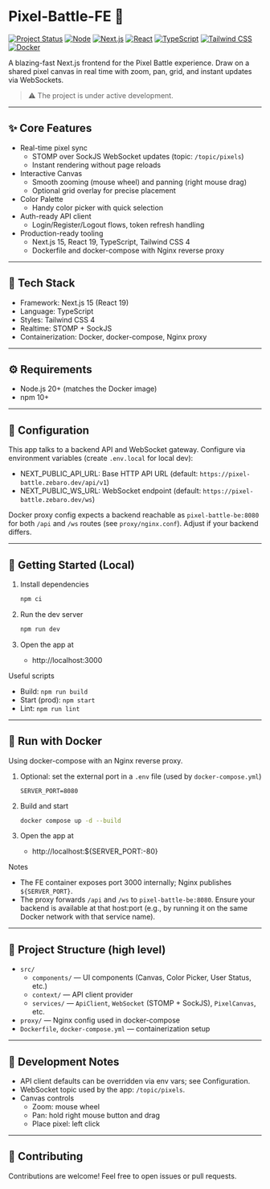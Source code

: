 # Pixel-Battle-FE 🎨

[![Project Status](https://img.shields.io/badge/Status-Development-yellow)]()
[![Node](https://img.shields.io/badge/Node.js-20%2B-339933?logo=node.js)](https://nodejs.org/)
[![Next.js](https://img.shields.io/badge/Next.js-15.5.4-000000?logo=next.js)](https://nextjs.org/)
[![React](https://img.shields.io/badge/React-19.1.0-61DAFB?logo=react&logoColor=000)](https://react.dev/)
[![TypeScript](https://img.shields.io/badge/TypeScript-5-3178C6?logo=typescript)](https://www.typescriptlang.org/)
[![Tailwind CSS](https://img.shields.io/badge/Tailwind-4-38B2AC?logo=tailwindcss)](https://tailwindcss.com/)
[![Docker](https://img.shields.io/badge/Docker-ready-2496ED?logo=docker)](https://www.docker.com/)

A blazing-fast Next.js frontend for the Pixel Battle experience. Draw on a shared pixel canvas in real time with zoom, pan, grid, and instant updates via WebSockets.

> ⚠️ The project is under active development.

---

## ✨ Core Features

- Real-time pixel sync
  - STOMP over SockJS WebSocket updates (topic: `/topic/pixels`)
  - Instant rendering without page reloads
- Interactive Canvas
  - Smooth zooming (mouse wheel) and panning (right mouse drag)
  - Optional grid overlay for precise placement
- Color Palette
  - Handy color picker with quick selection
- Auth-ready API client
  - Login/Register/Logout flows, token refresh handling
- Production-ready tooling
  - Next.js 15, React 19, TypeScript, Tailwind CSS 4
  - Dockerfile and docker-compose with Nginx reverse proxy

---

## 🧰 Tech Stack

- Framework: Next.js 15 (React 19)
- Language: TypeScript
- Styles: Tailwind CSS 4
- Realtime: STOMP + SockJS
- Containerization: Docker, docker-compose, Nginx proxy

---

## ⚙️ Requirements

- Node.js 20+ (matches the Docker image)
- npm 10+

---

## 🔧 Configuration

This app talks to a backend API and WebSocket gateway. Configure via environment variables (create `.env.local` for local dev):

- NEXT_PUBLIC_API_URL: Base HTTP API URL (default: `https://pixel-battle.zebaro.dev/api/v1`)
- NEXT_PUBLIC_WS_URL: WebSocket endpoint (default: `https://pixel-battle.zebaro.dev/ws`)

Docker proxy config expects a backend reachable as `pixel-battle-be:8080` for both `/api` and `/ws` routes (see `proxy/nginx.conf`). Adjust if your backend differs.

---

## 🚀 Getting Started (Local)

1. Install dependencies
   ```bash
   npm ci
   ```

2. Run the dev server
   ```bash
   npm run dev
   ```

3. Open the app at
   - http://localhost:3000

Useful scripts
- Build: `npm run build`
- Start (prod): `npm start`
- Lint: `npm run lint`

---

## 🐳 Run with Docker

Using docker-compose with an Nginx reverse proxy.

1. Optional: set the external port in a `.env` file (used by `docker-compose.yml`)
   ```env
   SERVER_PORT=8080
   ```

2. Build and start
   ```bash
   docker compose up -d --build
   ```

3. Open the app at
   - http://localhost:${SERVER_PORT:-80}

Notes
- The FE container exposes port 3000 internally; Nginx publishes `${SERVER_PORT}`.
- The proxy forwards `/api` and `/ws` to `pixel-battle-be:8080`. Ensure your backend is available at that host:port (e.g., by running it on the same Docker network with that service name).

---

## 🧱 Project Structure (high level)

- `src/`
  - `components/` — UI components (Canvas, Color Picker, User Status, etc.)
  - `context/` — API client provider
  - `services/` — `ApiClient`, `WebSocket` (STOMP + SockJS), `PixelCanvas`, etc.
- `proxy/` — Nginx config used in docker-compose
- `Dockerfile`, `docker-compose.yml` — containerization setup

---

## 🧪 Development Notes

- API client defaults can be overridden via env vars; see Configuration.
- WebSocket topic used by the app: `/topic/pixels`.
- Canvas controls
  - Zoom: mouse wheel
  - Pan: hold right mouse button and drag
  - Place pixel: left click

---

## 🤝 Contributing

Contributions are welcome! Feel free to open issues or pull requests.